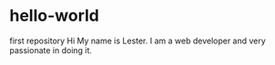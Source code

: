 # hello-world
first repository
Hi My name is Lester. I am a web developer and very passionate in doing it.
